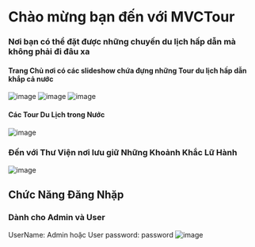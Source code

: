 # Chào mừng bạn đến với MVCTour
### Nơi bạn có thể đặt được những chuyến du lịch hấp dẫn mà không phải đi đâu xa
#### Trang Chủ nơi có các slideshow chứa đựng những Tour du lịch hấp dẫn khắp cả nước
![image](https://user-images.githubusercontent.com/102577671/169762852-f8ba216e-29e2-4f95-8fc0-df62d783c26a.png)
![image](https://user-images.githubusercontent.com/102577671/169763363-9472c659-f722-4a4d-8717-00e4cb6adeb7.png)
![image](https://user-images.githubusercontent.com/102577671/169763430-ccb478a5-18df-4d48-a6a3-f07cddadb8b3.png)
#### Các Tour Du Lịch trong Nước
![image](https://user-images.githubusercontent.com/102577671/169763935-bf9d6807-d368-4a7e-8df9-1b0315b291ef.png)
### Đến với Thư Viện nơi lưu giữ Những Khoảnh Khắc Lữ Hành
![image](https://user-images.githubusercontent.com/102577671/169765022-5633f925-ca9f-43e2-86ba-8375a9e7a72c.png)
## Chức Năng Đăng Nhặp
### Dành cho Admin và User
UserName: Admin  hoặc User
password: password
![image](https://user-images.githubusercontent.com/102577671/169765764-49954e4e-6883-4db6-afeb-c8c751d037ae.png)

